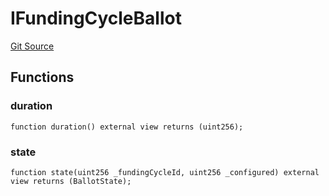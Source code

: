 # IFundingCycleBallot

[Git Source](https://github.com/jbx-protocol/juice-contracts-v1/blob/71fd42afb0ef0d51606019d9a17dcb746505efd5/contracts/interfaces/IFundingCycleBallot.sol)

## Functions

### duration

```solidity
function duration() external view returns (uint256);
```

### state

```solidity
function state(uint256 _fundingCycleId, uint256 _configured) external view returns (BallotState);
```

